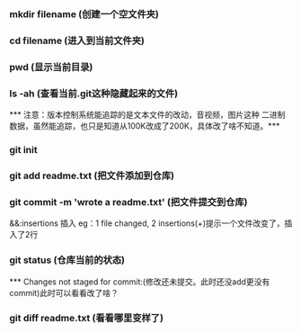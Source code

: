 <!-- 1创建目录 -->
### mkdir filename (创建一个空文件夹)
### cd  filename   (进入到当前文件夹)
### pwd  (显示当前目录)
### ls -ah (查看当前.git这种隐藏起来的文件)

*** 注意：版本控制系统能追踪的是文本文件的改动，音视频，图片这种
二进制数据，虽然能追踪，也只是知道从100K改成了200K，具体改了啥不知道。***
<!-- 2GIT初始化 -->
### git init 

<!-- 3把文件交给GIT管理 -->
### git add readme.txt (把文件添加到仓库)
### git commit -m 'wrote a readme.txt' (把文件提交到仓库)

&&:insertions 插入 eg：1 file changed, 2 insertions(+)提示一个文件改变了，插入了2行

<!-- 4练习 -->
### git status (仓库当前的状态)
*** Changes not staged for commit:(修改还未提交。此时还没add更没有commit)此时可以看看改了啥？
### git diff readme.txt (看看哪里变样了)
